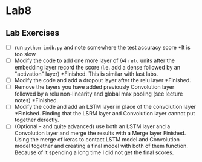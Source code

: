 # Lab8



## Lab Exercises 

- [ ] run ``python imdb.py`` and note somewhere the test accuracy score
*It is too slow
- [ ] Modify the code to add one more layer of 64 ``relu`` units after the embedding layer record the score (i.e. add a dense followed by an "activation" layer)
*Finished. This is similar with last labs.
- [ ] Modify the code and add a dropout layer after the relu layer
*Finished.
- [ ] Remove the layers you have added previously Convolution layer followed by a relu non-linearity and global max pooling (see lecture notes)
*Finished.
- [ ] Modify the code and add an LSTM layer in place of the convolution layer
*Finished. Finding that the LSRM layer and Convolution layer cannot put together derectly.
- [ ] (Optional - and quite advanced) use both an LSTM layer and a Convolution layer and merge the results with a Merge layer
Finished. Using the merge of keras to contact LSTM model and Convolution model together and creating a final model with both of them function. Because of it spending a long time I did not get the final scores.
